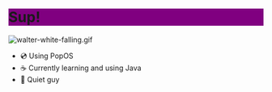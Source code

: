 <div style="background-color:purple;"><h1>Sup!</h1></div>
<img src=https://c.tenor.com/YFH8r7l0IX0AAAAd/walter-white-falling.gif alt='walter-white-falling.gif'>
<ul>
<li>💿 Using PopOS</li>
<li>☕ Currently learning and using Java</li>
<li>🤫 Quiet guy</li>
</ul>

<!---
Vaisaz/Vaisaz is a ✨ special ✨ repository because its `README.md` (this file) appears on your GitHub profile.
You can click the Preview link to take a look at your changes.
--->
